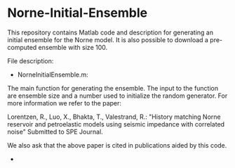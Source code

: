 # Norne-Initial-Ensemble
This repository contains Matlab code and description for generating an initial ensemble for the Norne model. It is also possible to download a pre-computed ensemble with size 100. 

File description:

- NorneInitialEnsemble.m: 

The main function for generating the ensemble. The input to the function are ensemble size and a number     used to initialize the random generator. For more information we refer to the paper: 

Lorentzen, R., Luo, X., Bhakta, T., Valestrand, R.: "History matching
Norne reservoir and petroelastic models using seismic impedance with
correlated noise" Submitted to SPE Journal.
 
We also ask that the above paper is cited in publications aided by this code.

- 

